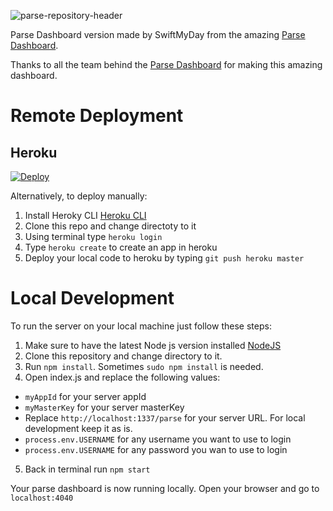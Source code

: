 
![parse-repository-header](https://swiftmyday.github.io/Deposit/Dashboard-banner-2.png)

Parse Dashboard version made by SwiftMyDay from the amazing [Parse Dashboard](https://github.com/parse-community/parse-dashboard). 

Thanks to all the team behind the [Parse Dashboard](https://github.com/parse-community/parse-dashboard) for making this amazing dashboard.



# Remote Deployment

## Heroku

[![Deploy](https://www.herokucdn.com/deploy/button.svg)](https://heroku.com/deploy?template=https://github.com/swiftmyday/ParseDashboard-SwiftMyDay)

Alternatively, to deploy manually:

1. Install Heroky CLI [Heroku CLI](https://devcenter.heroku.com/articles/heroku-cli)
2. Clone this repo and change directoty to it
3. Using terminal type `heroku login`
4. Type `heroku create` to create an app in heroku
5. Deploy your local code to heroku by typing `git push heroku master`


# Local Development

To run the server on your local machine just follow these steps:

1. Make sure to have the latest Node js version installed [NodeJS](https://nodejs.org/en)
2. Clone this repository and change directory to it.
3. Run `npm install`. Sometimes `sudo npm install` is needed.
4. Open index.js and replace the following values:

  - `myAppId` for your server appId
  - `myMasterKey` for your server masterKey
  -  Replace `http://localhost:1337/parse` for your server URL. For local development keep it as is.
  - `process.env.USERNAME` for any username you want to use to login
  - `process.env.USERNAME` for any password you wan to use to login

5. Back in terminal run `npm start`

Your parse dashboard is now running locally. Open your browser and go to `localhost:4040`


[license-svg]: https://img.shields.io/badge/license-BSD-lightgrey.svg
[license-link]: LICENSE
[open-collective-link]: https://opencollective.com/parse-server
